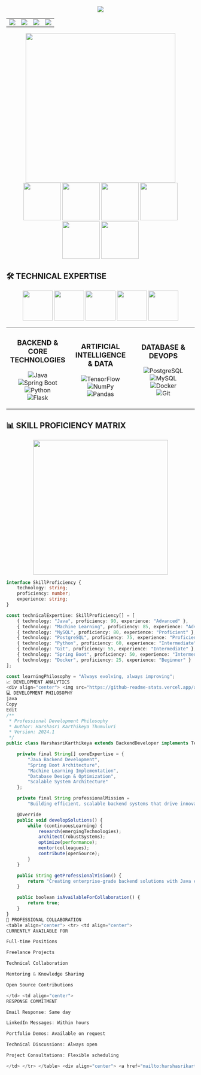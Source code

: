 <div align="center">
  <img src="https://capsule-render.vercel.app/api?type=waving&color=0:2c3e50,25:34495e,50:2c3e50,75:34495e,100:2c3e50&height=300&section=header&text=HARSHASRI%20KARTHIKEYA%20THUMULURI&fontSize=40&fontColor=ecf0f1&fontAlignY=40&desc=Senior%20Java%20Developer%20%7C%20Spring%20Boot%20Architect%20%7C%20Backend%20Systems%20Engineer&descAlignY=60&descAlign=50&descSize=16&stroke=3498db&strokeWidth=1"/>
</div>

<div align="center">

<table>
<tr>
<td align="center">
<a href="https://harshafolio.vercel.app/">
<img src="https://img.shields.io/badge/PORTFOLIO-Live_Demo-00D4AA?style=for-the-badge&logoColor=white&labelColor=1a1a1a"/>
</a>
</td>
<td align="center">
<a href="https://www.linkedin.com/in/harshasri-karthikeya-thumuluri-040f326/">
<img src="https://img.shields.io/badge/LINKEDIN-Connect-0077B5?style=for-the-badge&logo=linkedin&logoColor=white&labelColor=1a1a1a"/>
</a>
</td>
<td align="center">
<a href="mailto:harshasrikarthikeyathumuluri@gmail.com">
<img src="https://img.shields.io/badge/EMAIL-Contact-D14836?style=for-the-badge&logo=gmail&logoColor=white&labelColor=1a1a1a"/>
</a>
</td>
<td align="center">
<a href="https://github.com/Harsha430">
<img src="https://img.shields.io/badge/GITHUB-Follow-100000?style=for-the-badge&logo=github&logoColor=white&labelColor=1a1a1a"/>
</a>
</td>
</tr>
</table>

</div>

<div align="center">
  <img src="https://user-images.githubusercontent.com/74038190/229223263-cf2e4b07-2615-4f87-9c38-e37600f8381a.gif" width="400">
</div>

<div align="center">
  <img src="https://user-images.githubusercontent.com/74038190/212257454-16e3712e-945a-4ca2-b238-408ad0bf87e6.gif" width="100">
  <img src="https://user-images.githubusercontent.com/74038190/212257472-08e52665-c503-4bd9-aa20-f5a4dae769b5.gif" width="100">
  <img src="https://user-images.githubusercontent.com/74038190/212257468-1e9a91f1-b626-4baa-b15d-5c385b7ca7d2.gif" width="100">
  <img src="https://user-images.githubusercontent.com/74038190/212257465-7ce8d493-cac5-494e-982a-5a9deb852c4b.gif" width="100">
  <img src="https://user-images.githubusercontent.com/74038190/212257460-738ff738-247f-4445-a718-cdd0ca76e2db.gif" width="100">
  <img src="https://user-images.githubusercontent.com/74038190/212257467-871d32b7-e401-42e8-a166-fcfd7baa4c6b.gif" width="100">
</div>

## 🛠️ TECHNICAL EXPERTISE

<div align="center">
  <img src="https://techstack-generator.vercel.app/java-icon.svg" width="80" height="80" />
  <img src="https://techstack-generator.vercel.app/python-icon.svg" width="80" height="80" />
  <img src="https://techstack-generator.vercel.app/mysql-icon.svg" width="80" height="80" />
  <img src="https://techstack-generator.vercel.app/docker-icon.svg" width="80" height="80" />
  <img src="https://techstack-generator.vercel.app/github-icon.svg" width="80" height="80" />
</div>

<table align="center">
<tr>
<td align="center" width="33%">

### BACKEND & CORE TECHNOLOGIES
![Java](https://img.shields.io/badge/Java-ED8B00?style=for-the-badge&logo=openjdk&logoColor=white)  
![Spring Boot](https://img.shields.io/badge/Spring_Boot-6DB33F?style=for-the-badge&logo=spring-boot&logoColor=white)  
![Python](https://img.shields.io/badge/Python-3776AB?style=for-the-badge&logo=python&logoColor=white)  
![Flask](https://img.shields.io/badge/Flask-000000?style=for-the-badge&logo=flask&logoColor=white)

</td>
<td align="center" width="33%">

### ARTIFICIAL INTELLIGENCE & DATA
![TensorFlow](https://img.shields.io/badge/TensorFlow-FF6F00?style=for-the-badge&logo=tensorflow&logoColor=white)  
![NumPy](https://img.shields.io/badge/NumPy-013243?style=for-the-badge&logo=numpy&logoColor=white)  
![Pandas](https://img.shields.io/badge/Pandas-150458?style=for-the-badge&logo=pandas&logoColor=white)

</td>
<td align="center" width="33%">

### DATABASE & DEVOPS
![PostgreSQL](https://img.shields.io/badge/PostgreSQL-316192?style=for-the-badge&logo=postgresql&logoColor=white)  
![MySQL](https://img.shields.io/badge/MySQL-005C84?style=for-the-badge&logo=mysql&logoColor=white)  
![Docker](https://img.shields.io/badge/Docker-0db7ed?style=for-the-badge&logo=docker&logoColor=white)  
![Git](https://img.shields.io/badge/Git-F05033?style=for-the-badge&logo=git&logoColor=white)

</td>
</tr>
</table>

## 📊 SKILL PROFICIENCY MATRIX

<div align="center">
  <img src="https://user-images.githubusercontent.com/74038190/221857984-5bf77e81-6f65-4502-a7c8-f29a978efb3f.gif" width="360">
</div>

```typescript
interface SkillProficiency {
    technology: string;
    proficiency: number;
    experience: string;
}

const technicalExpertise: SkillProficiency[] = [
    { technology: "Java", proficiency: 90, experience: "Advanced" },
    { technology: "Machine Learning", proficiency: 85, experience: "Advanced" },
    { technology: "MySQL", proficiency: 80, experience: "Proficient" },
    { technology: "PostgreSQL", proficiency: 75, experience: "Proficient" },
    { technology: "Python", proficiency: 60, experience: "Intermediate" },
    { technology: "Git", proficiency: 55, experience: "Intermediate" },
    { technology: "Spring Boot", proficiency: 50, experience: "Intermediate" },
    { technology: "Docker", proficiency: 25, experience: "Beginner" }
];

const learningPhilosophy = "Always evolving, always improving";
📈 DEVELOPMENT ANALYTICS
<div align="center"> <img src="https://github-readme-stats.vercel.app/api?username=Harsha430&show_icons=true&theme=radical&hide_border=true&bg_color=0D1117&title_color=00D4AA&icon_color=00D4AA&text_color=FFFFFF&custom_title=Development%20Statistics" /> <img src="https://github-readme-stats.vercel.app/api/top-langs/?username=Harsha430&layout=compact&theme=radical&hide_border=true&bg_color=0D1117&title_color=00D4AA&text_color=FFFFFF&custom_title=Language%20Distribution" /> <img src="https://github-readme-streak-stats.herokuapp.com/?user=Harsha430&theme=radical&hide_border=true&background=0D1117&stroke=00D4AA&ring=00D4AA&fire=FF6B6B&currStreakLabel=00D4AA" /> <img src="https://github-readme-activity-graph.vercel.app/graph?username=Harsha430&theme=react-dark&bg_color=0D1117&color=00D4AA&line=00D4AA&point=FFFFFF&area=true&hide_border=true" /> </div>
💻 DEVELOPMENT PHILOSOPHY
java
Copy
Edit
/**
 * Professional Development Philosophy
 * Author: Harshasri Karthikeya Thumuluri
 * Version: 2024.1
 */
public class HarshasriKarthikeya extends BackendDeveloper implements TechInnovator {

    private final String[] coreExpertise = {
        "Java Backend Development",
        "Spring Boot Architecture",
        "Machine Learning Implementation",
        "Database Design & Optimization",
        "Scalable System Architecture"
    };

    private final String professionalMission =
        "Building efficient, scalable backend systems that drive innovation";

    @Override
    public void developSolutions() {
        while (continuousLearning) {
            research(emergingTechnologies);
            architect(robustSystems);
            optimize(performance);
            mentor(colleagues);
            contribute(openSource);
        }
    }

    public String getProfessionalVision() {
        return "Creating enterprise-grade backend solutions with Java ecosystem";
    }

    public boolean isAvailableForCollaboration() {
        return true;
    }
}
🤝 PROFESSIONAL COLLABORATION
<table align="center"> <tr> <td align="center">
CURRENTLY AVAILABLE FOR

Full-time Positions

Freelance Projects

Technical Collaboration

Mentoring & Knowledge Sharing

Open Source Contributions

</td> <td align="center">
RESPONSE COMMITMENT

Email Response: Same day

LinkedIn Messages: Within hours

Portfolio Demos: Available on request

Technical Discussions: Always open

Project Consultations: Flexible scheduling

</td> </tr> </table> <div align="center"> <a href="mailto:harshasrikarthikeyathumuluri@gmail.com?subject=Professional%20Collaboration&body=Hello%20Harshasri,%0D%0A%0D%0AI%20would%20like%20to%20discuss%20a%20professional%20collaboration%20opportunity.%0D%0A%0D%0AProject%20Details:%0D%0A%0D%0ABest%20regards,"> <img src="https://img.shields.io/badge/EMAIL_COLLABORATION-D14836?style=for-the-badge&logo=gmail&logoColor=white&labelColor=1a1a1a"/> </a> <a href="https://www.linkedin.com/in/harshasri-karthikeya-thumuluri-040f326/"> <img src="https://img.shields.io/badge/LINKEDIN_CONNECT-0077B5?style=for-the-badge&logo=linkedin&logoColor=white&labelColor=1a1a1a"/> </a> <a href="https://harshafolio.vercel.app/"> <img src="https://img.shields.io/badge/VIEW_PORTFOLIO-00D4AA?style=for-the-badge&logoColor=white&labelColor=1a1a1a"/> </a> </div> <div align="center"> <img src="https://komarev.com/ghpvc/?username=Harsha430&color=00D4AA&style=for-the-badge&label=PROFILE+VIEWS" /> </div> <div align="center"> <img src="https://capsule-render.vercel.app/api?type=waving&color=gradient&customColorList=6,11,20&height=100&section=footer" /> </div> <div align="center" style="font-family: 'Georgia', serif; font-style: italic; color: #666;"> "Star my repositories if they inspire you! Let's build innovative backend systems together." <br>Crafted with precision by Harshasri Karthikeya Thumuluri </div> ```

